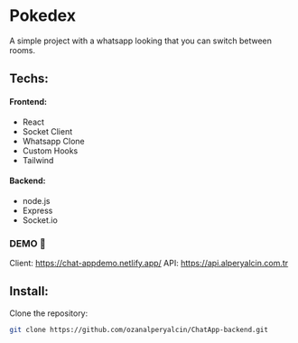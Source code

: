 # Pokedex
A simple project with a whatsapp looking that you can switch between rooms.

## Techs:

#### Frontend:

- React
- Socket Client
- Whatsapp Clone
- Custom Hooks
- Tailwind

#### Backend:

- node.js
- Express
- Socket.io

### DEMO 🔴

Client: https://chat-appdemo.netlify.app/
API: https://api.alperyalcin.com.tr

## Install:

Clone the repository:

```bash
git clone https://github.com/ozanalperyalcin/ChatApp-backend.git
```
